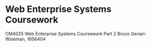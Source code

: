 # Web Enterprise Systems Coursework
CM4025 Web Enterprise Systems Coursework Part 2
Bruce Genari-Wiseman, 1606404
